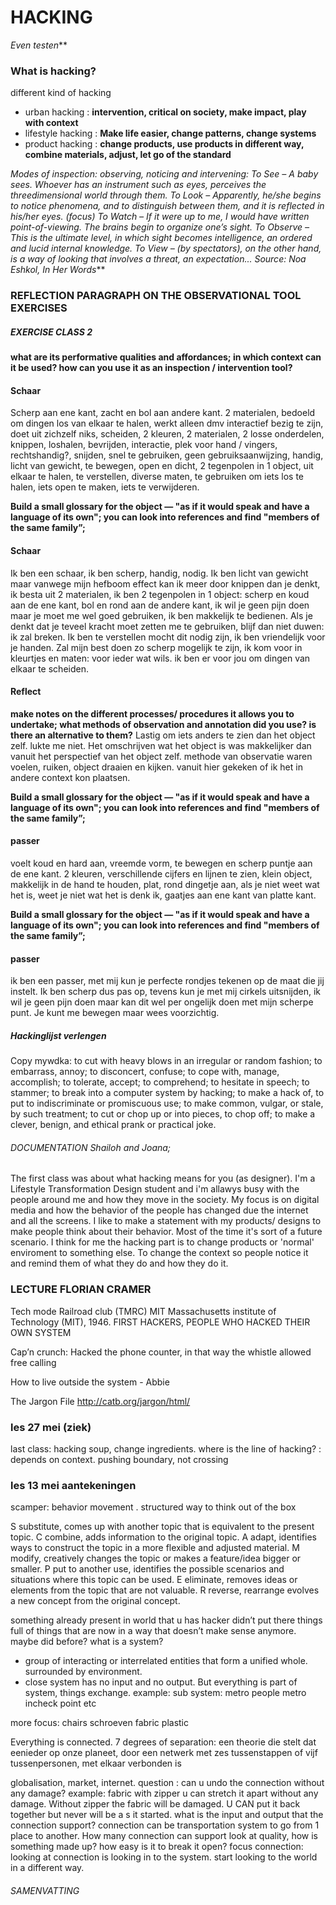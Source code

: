 # HACKING

_Even testen_**

### What is hacking? 
different kind of hacking

- urban hacking : **intervention, critical on society, make impact, play with context**
- lifestyle hacking : **Make life easier, change patterns, change systems**
- product hacking : **change products, use products in different way, combine materials, adjust, let go of the standard** 

_Modes of inspection: observing, noticing and intervening:
To See –    A baby sees. Whoever has an instrument such as eyes, perceives the threedimensional world through them.
To Look –   Apparently, he/she begins to notice phenomena, and to distinguish between them, and it is reflected in his/her            eyes. (focus)
To Watch –  If it were up to me, I would have written point-of-viewing. The brains begin to organize one’s sight.
To Observe – This is the ultimate level, in which sight becomes intelligence, an ordered and lucid internal knowledge.
To View –   (by spectators), on the other hand, is a way of looking that involves a threat, an expectation... 
                                                                                        Source: Noa Eshkol, In Her Words_**


### REFLECTION PARAGRAPH ON THE OBSERVATIONAL TOOL EXERCISES

##### EXERCISE  CLASS 2 

**what are its performative qualities and affordances; in which context can it be used? how can you use it as an inspection / intervention tool?**
#### Schaar
Scherp aan ene kant, zacht en bol aan andere kant. 2 materialen, bedoeld om dingen los van elkaar te halen, werkt alleen dmv interactief bezig te zijn, doet uit zichzelf niks, scheiden, 2 kleuren, 2 materialen, 2 losse onderdelen, knippen, loshalen, bevrijden, interactie, plek voor hand / vingers, rechtshandig?, snijden, snel te gebruiken, geen gebruiksaanwijzing, handig, licht van gewicht, te bewegen, open en dicht, 2 tegenpolen in 1 object, uit elkaar te halen, te verstellen, diverse maten, te gebruiken om iets los te halen, iets open te maken, iets te verwijderen.  

**Build a small glossary for the object — "as if it would speak and have a language of its own"; you can look into references and find "members of the same family”;**
#### Schaar
Ik ben een schaar, ik ben scherp, handig, nodig. Ik ben licht van gewicht maar vanwege mijn hefboom effect kan ik meer door knippen dan je denkt, ik besta uit 2 materialen, ik  ben 2 tegenpolen in 1 object: scherp en koud aan de ene kant, bol en rond aan de andere kant, ik wil je geen pijn doen maar je moet me wel goed gebruiken, ik ben makkelijk te bedienen. Als je denkt dat je teveel kracht moet zetten me te gebruiken, blijf dan niet duwen: ik zal breken. Ik ben te verstellen mocht dit nodig zijn, ik ben vriendelijk voor je handen. Zal mijn best doen zo scherp mogelijk te zijn, ik kom voor in kleurtjes en maten: voor ieder wat wils. ik ben er voor jou om dingen van elkaar te scheiden. 

#### Reflect
**make notes on the different processes/ procedures it allows you to undertake; what methods of observation and annotation did you use? is there an alternative to them?**
Lastig om iets anders te zien dan het object zelf. lukte me niet. Het omschrijven wat het object is  was makkelijker dan vanuit het perspectief van het object zelf. 
methode van observatie waren voelen, ruiken, object draaien en kijken. vanuit hier gekeken of ik het in andere context kon plaatsen. 

**Build a small glossary for the object — "as if it would speak and have a language of its own"; you can look into references and find "members of the same family”;**
#### passer
voelt koud en hard aan, vreemde vorm, te bewegen en scherp puntje aan de ene kant. 2 kleuren, verschillende cijfers en lijnen te zien, klein object, makkelijk in de hand te houden, plat, rond dingetje aan, als je niet weet wat het is, weet je niet wat het is denk ik, gaatjes aan ene kant van platte kant. 

**Build a small glossary for the object — "as if it would speak and have a language of its own"; you can look into references and find "members of the same family”;**
#### passer
ik ben een passer, met mij kun je perfecte rondjes tekenen op de maat die jij instelt. Ik ben scherp dus pas op, tevens kun je met mij cirkels uitsnijden, ik wil je geen pijn doen maar kan dit wel per ongelijk doen met mijn scherpe punt. Je kunt me bewegen maar wees voorzichtig. 

##### Hackinglijst verlengen
Copy mywdka: 
to cut with heavy blows in an irregular or random fashion;
to embarrass, annoy;
to disconcert, confuse;
to cope with, manage, accomplish; to tolerate, accept;
to comprehend; to hesitate in speech; to stammer;
to break into a computer system by hacking;
to make a hack of, to put to indiscriminate or promiscuous use; to make common, vulgar, or stale, by such treatment;
to cut or chop up or into pieces, to chop off;
to make a clever, benign, and ethical prank or practical joke.

###### DOCUMENTATION Shailoh and Joana;

The first class was about what hacking means for you (as designer). I'm a Lifestyle Transformation Design student and i'm allawys busy with the people around me and how they move in the society. My focus is on digital media and how the behavior of the people has changed due the internet and all the screens. I like to make a statement with my products/ designs to make people think about their behavior. Most of the time it's sort of a future scenario. I think for me the hacking part is to change products or 'normal' enviroment to something else. To change the context so people notice it and remind them of what they do and how they do it. 


### LECTURE FLORIAN CRAMER  

Tech mode Railroad club (TMRC) MIT
Massachusetts institute of Technology (MIT), 1946. FIRST HACKERS, PEOPLE WHO HACKED THEIR OWN SYSTEM 

Capʼn crunch: Hacked the phone counter, in that way the whistle allowed free calling

How to live outside the system - Abbie

The Jargon File
http://catb.org/jargon/html/

### les 27 mei (ziek)
last class: hacking soup, change ingredients. 
where is the line of hacking? : depends on context. 
pushing boundary, not crossing 

### les 13 mei aantekeningen

scamper: behavior movement . structured way to think out of the box 

S substitute, comes up with another topic that is equivalent to the present topic.
C combine, adds information to the original topic.
A adapt, identifies ways to construct the topic in a more flexible and adjusted material.
M modify, creatively changes the topic or makes a feature/idea bigger or smaller.
P put to another use, identifies the possible scenarios and situations where this topic can be used.
E eliminate, removes ideas or elements from the topic that are not valuable.
R reverse,  rearrange evolves a new concept from the original concept. 


something already present in world that u has hacker didn’t put there 
things full of things that are now in a way that doesn’t make sense anymore. maybe did before? 
what is a  system? 
- group of interacting or interrelated entities that form a unified whole. surrounded by environment. 
- close system has no input and no output. But everything is part of system, things exchange. 
example: sub system: metro 
people 
metro 
incheck point 
etc

more focus: 
chairs
schroeven
fabric
plastic 

Everything is connected.
7 degrees of separation: een theorie die stelt dat eenieder op onze planeet, door een netwerk met zes tussenstappen of vijf tussenpersonen, met elkaar verbonden is

globalisation, market, internet. 
question : can u undo the connection without any damage? 
example: fabric with zipper u can stretch it apart without any damage. Without zipper the fabric will be damaged. U CAN put it back together but never will be a s it started. 
what is the input and output that the connection support? 
connection can be transportation system to go from 1 place to another. 
How many connection can support 
look at quality, how is something made up? how easy is it to break it open? 
focus connection: looking at connection is looking in to the system. start looking to the world in a different way. 



###### SAMENVATTING 












                


